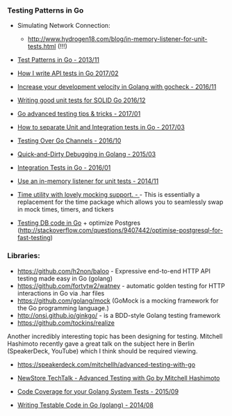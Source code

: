 ### Testing Patterns in Go

  - Simulating Network Connection:
    - http://www.hydrogen18.com/blog/in-memory-listener-for-unit-tests.html (!!!)

  - [Test Patterns in Go - 2013/11](https://s3.amazonaws.com/cmdrkeene-talks/test-patterns-in-go.html)
  - [How I write API tests in Go 2017/02](https://www.reddit.com/r/golang/comments/5tua59/would_like_to_share_my_way_of_writing_api_tests/)
  - [Increase your development velocity in Golang with gocheck - 2016/11](http://www.hydrogen18.com/blog/increase-your-development-velocity-in-golang-with-gocheck.html)
  - [Writing good unit tests for SOLID Go 2016/12](https://blog.gopheracademy.com/advent-2016/how-to-write-good-tests-for-solid-code/)
  - [Go advanced testing tips & tricks - 2017/01](https://medium.com/@povilasve/go-advanced-tips-tricks-a872503ac859#.2heokeuxi)
  - [How to separate Unit and Integration tests in Go - 2017/03](http://pliutau.com/separate_unit_integration_tests/)
  - [Testing Over Go Channels - 2016/10](https://www.hugopicado.com/2016/10/01/testing-over-golang-channels.html)

  - [Quick-and-Dirty Debugging in Golang - 2015/03](http://changelog.ca/log/2015/03/09/golang)

  - [Integration Tests in Go - 2016/01](https://www.philosophicalhacker.com/post/integration-tests-in-go/)
  - [Use an in-memory listener for unit tests - 2014/11](http://www.hydrogen18.com/blog/in-memory-listener-for-unit-tests.html)

  - [Time utility with lovely mocking support. - ](https://github.com/WatchBeam/clock) - This is essentially a replacement for the time package which allows you to seamlessly swap in mock times, timers, and tickers


  - [Testing DB code in Go](https://www.reddit.com/r/golang/comments/664833/whats_the_strategy_for_testing_sql_in_go/) + optimize Postgres (http://stackoverflow.com/questions/9407442/optimise-postgresql-for-fast-testing)

### Libraries:
  - https://github.com/h2non/baloo - Expressive end-to-end HTTP API testing made easy in Go (golang)
  - https://github.com/fortytw2/watney - automatic golden testing for HTTP interactions in Go via .har files
  - https://github.com/golang/mock (GoMock is a mocking framework for the Go programming language.)
  - http://onsi.github.io/ginkgo/ -  is a BDD-style Golang testing framework
  - https://github.com/tockins/realize


Another incredibly interesting topic has been designing for testing.
Mitchell Hashimoto recently gave a great talk on the subject here in Berlin (SpeakerDeck, YouTube) which I think should be required viewing.

- https://speakerdeck.com/mitchellh/advanced-testing-with-go
- [NewStore TechTalk - Advanced Testing with Go by Mitchell Hashimoto](https://www.youtube.com/watch?v=yszygk1cpEc)
- [Code Coverage for your Golang System Tests - 2015/09](https://www.elastic.co/blog/code-coverage-for-your-golang-system-tests)


- [Writing Testable Code in Go (golang) - 2014/08](http://relistan.com/writing-testable-apps-in-go/)
